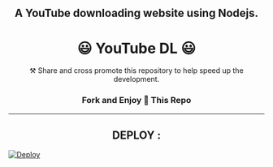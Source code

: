 <h2 align="center">A YouTube downloading website using Nodejs.</h2>

<h1 align="center">😃 YouTube DL 😃</h1>

<p align="center"> ⚒ Share and cross promote this repository to help speed up the development.</p>

<h3 align="center">Fork and Enjoy 💫 This Repo</h3>

---

<h2 align="center"> DEPLOY : </h2>

[![Deploy](https://www.herokucdn.com/deploy/button.svg)](https://heroku.com/deploy)
